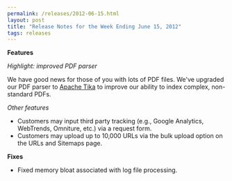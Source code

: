 ```yaml
---
permalink: /releases/2012-06-15.html
layout: post
title: "Release Notes for the Week Ending June 15, 2012"
tags: releases
---
```

<p><strong>Features</strong></p>
<p><em>Highlight: improved PDF parser</em></p>
<p>We have good news for those of you with lots of PDF files. We've upgraded our PDF parser to <a href="http://tika.apache.org/">Apache Tika</a> to improve our ability to index complex, non-standard PDFs. </p>
<p><em>Other features<br/></em></p>
<ul><li>Customers may input third party tracking (e.g., Google Analytics, WebTrends, Omniture, etc.) via a request form.</li>
<li>Customers may upload up to 10,000 URLs via the bulk upload option on the URLs and Sitemaps page.</li>
</ul><p><strong>Fixes</strong></p>
<ul><li>Fixed memory bloat associated with log file processing.</li>
</ul>
